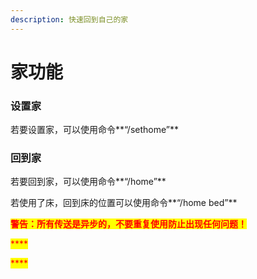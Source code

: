 ```yaml
---
description: 快速回到自己的家
---
```


# 家功能

### 设置家

若要设置家，可以使用命令**“/sethome”**

### 回到家

若要回到家，可以使用命令**“/home”**

若使用了床，回到床的位置可以使用命令**“/home bed”**

<mark style="color:red;">**警告：所有传送是异步的，不要重复使用防止出现任何问题！**</mark>

<mark style="color:red;">****</mark>

<mark style="color:red;">****</mark>

